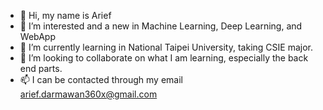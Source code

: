 - 👋 Hi, my name is Arief
- 👀 I’m interested and a new in Machine Learning, Deep Learning, and WebApp
- 🌱 I’m currently learning in National Taipei University, taking CSIE major.
- 💞️ I’m looking to collaborate on what I am learning, especially the back end parts.
- 📫 I can be contacted through my email arief.darmawan360x@gmail.com

<!---
arief360x/arief360x is a ✨ special ✨ repository because its `README.md` (this file) appears on your GitHub profile.
You can click the Preview link to take a look at your changes.
--->
